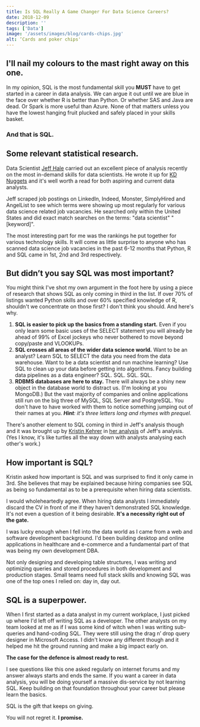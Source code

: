 ```yaml
---
title: Is SQL Really A Game Changer For Data Science Careers?
date: 2018-12-09
description: ''
tags: ['Data']
image: '/assets/images/blog/cards-chips.jpg'
alt: ‘Cards and poker chips'
---
```

## I'll nail my colours to the mast right away on this one.

In my opinion, SQL is the most fundamental skill you **MUST** have to get started in a career in data analysis. We can argue it out until we are blue in the face over whether R is better than Python. Or whether SAS and Java are dead. Or Spark is more useful than Azure. None of that matters unless you have the lowest hanging fruit plucked and safely placed in your skills basket.

### **And that is SQL.**

## Some relevant statistical research.

Data Scientist [Jeff Hale](https://www.linkedin.com/in/jeff-hale-99a7877/") carried out an excellent piece of analysis recently on the most in-demand skills for data scientists. He wrote it up for [KD Nuggets](https://www.kdnuggets.com/2018/11/most-demand-skills-data-scientists.html) and it's well worth a read for both aspiring and current data analysts.

Jeff scraped job postings on LinkedIn, Indeed, Monster, SimplyHired and AngelList to see which terms were showing up most regularly for various data science related job vacancies. He searched only within the United States and did exact match searches on the terms: "data scientist" "[keyword]".

The most interesting part for me was the rankings he put together for various technology skills. It will come as little surprise to anyone who has scanned data science job vacancies in the past 6-12 months that Python, R and SQL came in 1st, 2nd and 3rd respectively.

## But didn&#8217;t you say SQL was most important?

You might think I've shot my own argument in the foot here by using a piece of research that shows SQL as only coming in third in the list. If over 70% of listings wanted Python skills and over 60% specified knowledge of R, shouldn't we concentrate on those first? I don't think you should. And here's why.

  1. **SQL is easier to pick up the basics from a standing start.** Even if you only learn some basic uses of the SELECT statement you will already be ahead of 99% of Excel jockeys who never bothered to move beyond copy/paste and VLOOKUPs.
  2. **SQL crosses all areas of the wider data science world.** Want to be an analyst? Learn SQL to SELECT the data you need from the data warehouse. Want to be a data scientist and run machine learning? Use SQL to clean up your data before getting into algorithms. Fancy building data pipelines as a data engineer? SQL. SQL. SQL. SQL.
  3. **RDBMS databases are here to stay.** There will always be a shiny new object in the database world to distract us. (I'm looking at you MongoDB.) But the vast majority of companies and online applications still run on the big three of MySQL, SQL Server and PostgreSQL. You don't have to have worked with them to notice something jumping out of their names at you. _**Hint**: it's three letters long and rhymes with prequel._

There's another element to SQL coming in third in Jeff's analysis though and it was brought up by [Kristin Kehrer](https://datamovesme.com) in [her analysis](https://datamovesme.com/2018/12/03/getting-into-data-science-faqs/) of Jeff's analysis. (Yes I know, it's like turtles all the way down with analysts analysing each other's work.)

## How important is SQL?

Kristin asked how important is SQL and was surprised to find it only came in 3rd. She believes that may be explained because hiring companies see SQL as being so fundamental as to be a prerequisite when hiring data scientists.

I would wholeheartedly agree. When hiring data analysts I immediately discard the CV in front of me if they haven't demonstrated SQL knowledge. It's not even a question of it being desirable. **It's a necessity right out of the gate.**

I was lucky enough when I fell into the data world as I came from a web and software development background. I'd been building desktop and online applications in healthcare and e-commerce and a fundamental part of that was being my own development DBA.

Not only designing and developing table structures, I was writing and optimizing queries and stored procedures in both development and production stages. Small teams need full stack skills and knowing SQL was one of the top ones I relied on: day in, day out.

## SQL is a superpower.

When I first started as a data analyst in my current workplace, I just picked up where I'd left off writing SQL as a developer. The other analysts on my team looked at me as if I was some kind of witch when I was writing sub-queries and hand-coding SQL. They were still using the drag n&#8217; drop query designer in Microsoft Access. I didn't know any different though and it helped me hit the ground running and make a big impact early on.

**The case for the defence is almost ready to rest.**

I see questions like this one asked regularly on internet forums and my answer always starts and ends the same. If you want a career in data analysis, you will be doing yourself a massive dis-service by not learning SQL. Keep building on that foundation throughout your career but please learn the basics.

SQL is the gift that keeps on giving.

You will not regret it. **I promise.**